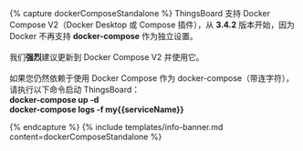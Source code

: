 {% capture dockerComposeStandalone %}
ThingsBoard 支持 Docker Compose V2（Docker Desktop 或 Compose 插件），从 **3.4.2** 版本开始，因为 Docker 不再支持 **docker-compose** 作为独立设置。
<br><br>我们**强烈**建议更新到 Docker Compose V2 并使用它。
<br><br>如果您仍然依赖于使用 Docker Compose 作为 docker-compose（带连字符），请执行以下命令启动 ThingsBoard：
<br>**docker-compose up -d**
<br>**docker-compose logs -f my{{serviceName}}**

{% endcapture %}
{% include templates/info-banner.md content=dockerComposeStandalone %}